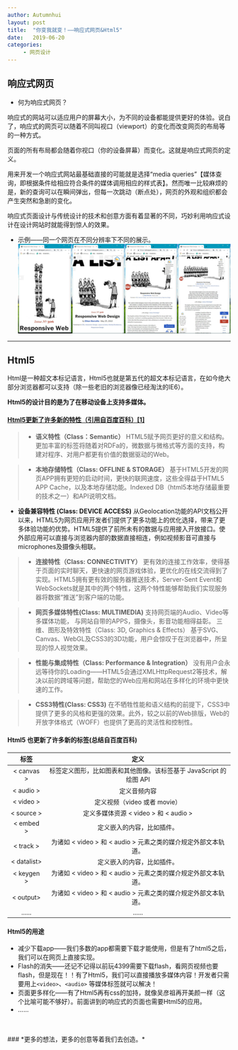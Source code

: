 ```yaml
---
author: Autumnhui
layout: post
title:  "你变我就变！——响应式网页&Html5"
date:   2019-06-20
categories:
     - 网页设计
---
```


## 响应式网页

- 何为响应式网页？

响应式的网站可以适应用户的屏幕大小，为不同的设备都能提供更好的体验。说白了，响应式的网页可以随着不同叫视口（viewport）的变化而改变网页的布局等的一种方式。

页面的所有布局都会随着你视口（你的设备屏幕）而变化。这就是响应式网页的定义。

用来开发一个响应式网站最基础直接的可能就是选择“media queries”【媒体查询，即根据条件给相应符合条件的媒体调用相应的样式表】。然而唯一比较麻烦的是，新的查询可以在瞬间弹出，但每一次跳动（断点处），网页的外观和组织都会产生突然和急剧的变化。

响应式页面设计与传统设计的技术和创意方面有着显著的不同，巧妙利用响应式设计在设计网站时就能得到惊人的效果。

+ 示例——同一个网页在不同分辨率下不同的展示。![rwd&html_pic](/assets/images/rwd&html_pic.png)


---


## Html5
Html是一种超文本标记语言，Html5也就是第五代的超文本标记语言，在如今绝大部分浏览器都可以支持（除一些老旧的浏览器像已经淘汰的IE6）。

**Html5的设计目的是为了在移动设备上支持多媒体。** 

#### [Html5更新了许多新的特性（引用自百度百科）[1]](https://baike.baidu.com/item/html5/4234903?fr=aladdin)


> - **语义特性（Class：Semantic）**
HTML5赋予网页更好的意义和结构。更加丰富的标签将随着对RDFa的，微数据与微格式等方面的支持，构建对程序、对用户都更有价值的数据驱动的Web。

> - **本地存储特性（Class: OFFLINE & STORAGE）**
基于HTML5开发的网页APP拥有更短的启动时间，更快的联网速度，这些全得益于HTML5 APP Cache，以及本地存储功能。Indexed DB（html5本地存储最重要的技术之一）和API说明文档。
- **设备兼容特性 (Class: DEVICE ACCESS)**
从Geolocation功能的API文档公开以来，HTML5为网页应用开发者们提供了更多功能上的优化选择，带来了更多体验功能的优势。HTML5提供了前所未有的数据与应用接入开放接口。使外部应用可以直接与浏览器内部的数据直接相连，例如视频影音可直接与microphones及摄像头相联。

> - **连接特性（Class: CONNECTIVITY）**
更有效的连接工作效率，使得基于页面的实时聊天，更快速的网页游戏体验，更优化的在线交流得到了实现。HTML5拥有更有效的服务器推送技术，Server-Sent Event和WebSockets就是其中的两个特性，这两个特性能够帮助我们实现服务器将数据“推送”到客户端的功能。

> - **网页多媒体特性(Class: MULTIMEDIA)**
支持网页端的Audio、Video等多媒体功能， 与网站自带的APPS，摄像头，影音功能相得益彰。
三维、图形及特效特性（Class: 3D, Graphics & Effects）
基于SVG、Canvas、WebGL及CSS3的3D功能，用户会惊叹于在浏览器中，所呈现的惊人视觉效果。

>- **性能与集成特性（Class: Performance & Integration）**
没有用户会永远等待你的Loading——HTML5会通过XMLHttpRequest2等技术，解决以前的跨域等问题，帮助您的Web应用和网站在多样化的环境中更快速的工作。

> - **CSS3特性(Class: CSS3)**
在不牺牲性能和语义结构的前提下，CSS3中提供了更多的风格和更强的效果。此外，较之以前的Web排版，Web的开放字体格式（WOFF）也提供了更高的灵活性和控制性。



#### Html5 也更新了许多新的标签(总结自百度百科)



| 标签        | 定义    |
| :--------:   | :-----:   |
| < canvas >| 标签定义图形，比如图表和其他图像。该标签基于 JavaScript 的绘图 API|
| < audio >| 定义音频内容|
| < video >| 定义视频（video 或者 movie）|
| < source >|定义多媒体资源 < video > 和 < audio >|
| < embed >| 定义嵌入的内容，比如插件。|
| < track >| 为诸如 < video > 和 < audio > 元素之类的媒介规定外部文本轨道。|
| < datalist>| 定义嵌入的内容，比如插件。|
| < keygen >| 为诸如 < video > 和 < audio > 元素之类的媒介规定外部文本轨道。|
| < output>| 为诸如 < video > 和 < audio > 元素之类的媒介规定外部文本轨道。|
| ......|......|


#### Html5的用途

- 减少下载app——我们多数的app都需要下载才能使用，但是有了html5之后，我们可以在网页上直接实现。
- Flash的消失——还记不记得以前玩4399需要下载flash，看网页视频也要flash，但是现在！！有了Html5，我们可以直接播放多媒体内容！开发者只需要用上```<video>```、```<audio>``` 等媒体标签就可以解决！
- 页面更多样化——有了Html5再有css的加持，就像吴彦祖再开美颜一样（这个比喻可能不够好）。前面讲到的响应式的页面也需要Html5的应用。
- ......

<br>
<br>
### *更多的想法，更多的创意等着我们去创造。*
